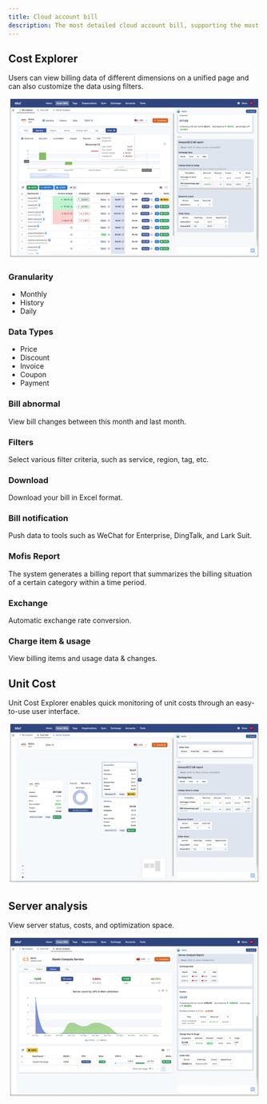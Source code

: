 ```yaml
---
title: Cloud account bill
description: The most detailed cloud account bill, supporting the most popular cloud vendors in the world.
---
```


## Cost Explorer
Users can view billing data of different dimensions on a unified page and can also customize the data using filters.

![Cost Explorer-Cloud account bill](assets/abill-overview.png)

### **Granularity**
- Monthly
- History
- Daily

### **Data Types**
- Price
- Discount
- Invoice
- Coupon
- Payment


### **Bill abnormal**
View bill changes between this month and last month.

### **Filters**
Select various filter criteria, such as service, region, tag, etc.

### **Download**
Download your bill in Excel format.

### **Bill notification**
Push data to tools such as WeChat for Enterprise, DingTalk, and Lark Suit.

### **Mofis Report**
The system generates a billing report that summarizes the billing situation of a certain category within a time period.

### **Exchange**
Automatic exchange rate conversion.

### **Charge item & usage**
View billing items and usage data & changes.

## Unit Cost
Unit Cost Explorer enables quick monitoring of unit costs through an easy-to-use user interface.

![Unit Cost-Cloud Account Bill](assets/abill-unit-cost.png)

## Server analysis 
View server status, costs, and optimization space.

![Server analysis - Cloud Account Bill](assets/abill-server.png)

